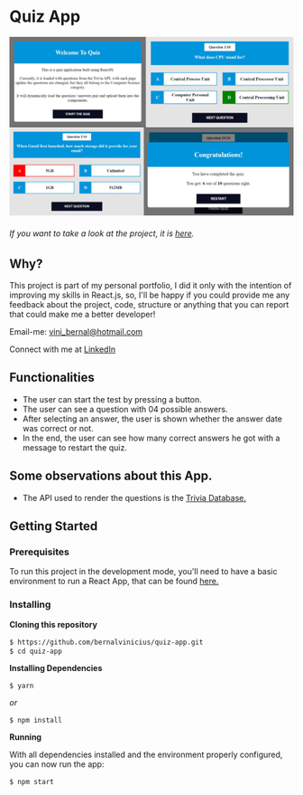 # Quiz App
![Preview-Screens](https://raw.githubusercontent.com/bernalvinicius/quiz-app/master/src/assets/images/screens-quiz-app.png)
###### If you want to take a look at the project, it is [here](https://myquiz-react-app.netlify.app/).
## Why?
This project is part of my personal portfolio, I did it only with the intention of improving my skills in React.js, so, I'll be happy if you could provide me any feedback about the project, code, structure or anything that you can report that could make me a better developer!

Email-me: vini_bernal@hotmail.com

Connect with me at [LinkedIn](https://www.linkedin.com/in/vin%C3%ADcius-bernal-19254027/)

## Functionalities
- The user can start the test by pressing a button.
- The user can see a question with 04 possible answers.
- After selecting an answer, the user is shown whether the answer date was correct or not.
- In the end, the user can see how many correct answers he got with a message to restart the quiz.

## Some observations about this App.
- The API used to render the questions is the [Trivia Database.](https://opentdb.com/api_config.php)

## Getting Started
### Prerequisites
To run this project in the development mode, you'll need to have a basic environment to run a React App, that can be found [here.](https://reactjs.org/docs/getting-started.html)
### Installing
**Cloning this repository**
```
$ https://github.com/bernalvinicius/quiz-app.git
$ cd quiz-app
```
**Installing Dependencies**
```
$ yarn
```
_or_
```
$ npm install
```
**Running**

With all dependencies installed and the environment properly configured, you can now run the app:

```
$ npm start
```